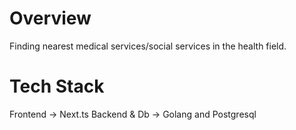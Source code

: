 <h1>Overview</h1>
Finding nearest medical services/social services in the health field.
<h1>Tech Stack</h1>
Frontend -> Next.ts
Backend & Db -> Golang and Postgresql

